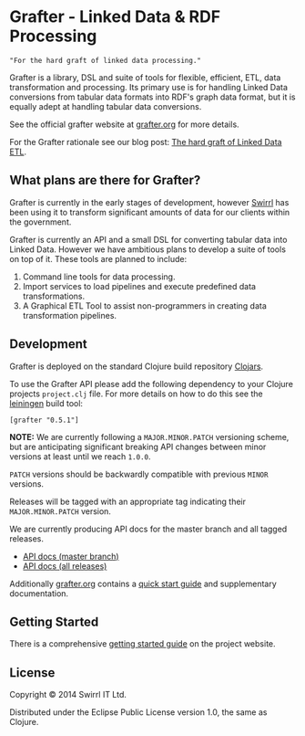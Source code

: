 # Grafter - Linked Data & RDF Processing

    "For the hard graft of linked data processing."

Grafter is a library, DSL and suite of tools for flexible, efficient, ETL, data
transformation and processing.  Its primary use is for handling Linked Data
conversions from tabular data formats into RDF's graph data format, but it is
equally adept at handling tabular data conversions.

See the official grafter website at [grafter.org](http://grafter.org/)
for more details.

For the Grafter rationale see our blog post:
[The hard graft of Linked Data ETL](http://blog.swirrl.com/articles/linked-data-etl/).

## What plans are there for Grafter?

Grafter is currently in the early stages of development, however
[Swirrl](http://swirrl.com/) has been using it to transform
significant amounts of data for our clients within the government.

Grafter is currently an API and a small DSL for converting tabular
data into Linked Data.  However we have ambitious plans to develop a
suite of tools on top of it.  These tools are planned to include:

1. Command line tools for data processing.
1. Import services to load pipelines and execute predefined data
   transformations.
1. A Graphical ETL Tool to assist non-programmers in creating data
   transformation pipelines.

## Development

Grafter is deployed on the standard Clojure build repository
[Clojars](http://clojars.org/).

To use the Grafter API please add the following dependency to your Clojure
projects `project.clj` file.  For more details on how to do this see
the [leiningen](http://leiningen.org/) build tool:

`[grafter "0.5.1"]`

**NOTE:** We are currently following a `MAJOR.MINOR.PATCH` versioning
scheme, but are anticipating significant breaking API changes between
minor versions at least until we reach `1.0.0`.

`PATCH` versions should be backwardly compatible with previous `MINOR`
versions.

Releases will be tagged with an appropriate tag indicating their
`MAJOR.MINOR.PATCH` version.

We are currently producing API docs for the master branch and all
tagged releases.

- [API docs (master branch)](http://api.grafter.org/master)
- [API docs (all releases)](http://api.grafter.org/)

Additionally [grafter.org](http://grafter.org/) contains a
[quick start guide](http://grafter.org/getting-started/index.html) and
supplementary documentation.

## Getting Started

There is a comprehensive
[getting started guide](http://grafter.org/getting-started/index.html) on the
project website.

## License

Copyright © 2014 Swirrl IT Ltd.

Distributed under the Eclipse Public License version 1.0, the same as
Clojure.
